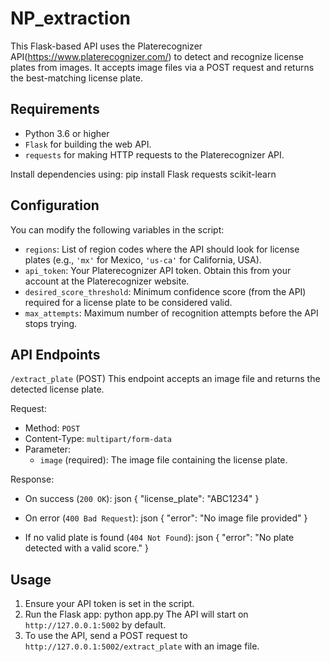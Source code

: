 # NP_extraction

This Flask-based API uses the Platerecognizer API(https://www.platerecognizer.com/) to detect and recognize license plates from images. It accepts image files via a POST request and returns the best-matching license plate.

## Requirements
- Python 3.6 or higher
- `Flask` for building the web API.
- `requests` for making HTTP requests to the Platerecognizer API.

Install dependencies using:
pip install Flask requests scikit-learn

## Configuration
You can modify the following variables in the script:
- `regions`: List of region codes where the API should look for license plates (e.g., `'mx'` for Mexico, `'us-ca'` for California, USA).
- `api_token`: Your Platerecognizer API token. Obtain this from your account at the Platerecognizer website.
- `desired_score_threshold`: Minimum confidence score (from the API) required for a license plate to be considered valid.
- `max_attempts`: Maximum number of recognition attempts before the API stops trying.

## API Endpoints
 `/extract_plate` (POST)
This endpoint accepts an image file and returns the detected license plate.

Request:
- Method: `POST`
- Content-Type: `multipart/form-data`
- Parameter:
  - `image` (required): The image file containing the license plate.

Response:
- On success (`200 OK`):
  json
  {
      "license_plate": "ABC1234"
  }
  
- On error (`400 Bad Request`):
  json
  {
      "error": "No image file provided"
  }
  
- If no valid plate is found (`404 Not Found`):
  json
  {
      "error": "No plate detected with a valid score."
  }

## Usage
1. Ensure your API token is set in the script.
2. Run the Flask app:
python app.py
The API will start on `http://127.0.0.1:5002` by default.
3. To use the API, send a POST request to `http://127.0.0.1:5002/extract_plate` with an image file. 


